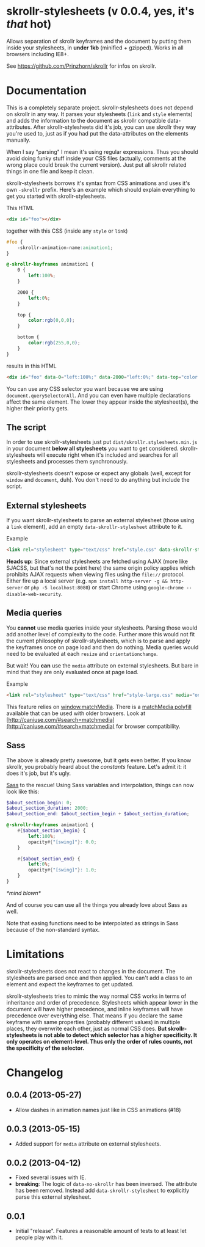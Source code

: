 skrollr-stylesheets (v 0.0.4, yes, it's _that_ hot)
===================

Allows separation of skrollr keyframes and the document by putting them inside your stylesheets, in **under 1kb** (minified + gzipped). Works in all browsers including IE8+.

See https://github.com/Prinzhorn/skrollr for infos on skrollr.

Documentation
=====

This is a completely separate project. skrollr-stylesheets does not depend on skrollr in any way. It parses your stylesheets (`link` and `style` elements) and adds the information to the document as skrollr compatible data-attributes. After skrollr-stylesheets did it's job, you can use skrollr they way you're used to, just as if you had put the data-attributes on the elements manually.

When I say "parsing" I mean it's using regular expressions. Thus you should avoid doing funky stuff inside your CSS files (actually, comments at the wrong place could break the current version). Just put all skrollr related things in one file and keep it clean.

skrollr-stylesheets borrows it's syntax from CSS animations and uses it's own `-skrollr` prefix. Here's an example which should explain everything to get you started with skrollr-stylesheets.

This HTML

```html
<div id="foo"></div>
```

together with this CSS (inside any `style` or `link`)

```css
#foo {
	-skrollr-animation-name:animation1;
}

@-skrollr-keyframes animation1 {
	0 {
		left:100%;
	}

	2000 {
		left:0%;
	}

	top {
		color:rgb(0,0,0);
	}

	bottom {
		color:rgb(255,0,0);
	}
}
```

results in this HTML

```html
<div id="foo" data-0="left:100%;" data-2000="left:0%;" data-top="color:rgb(0,0,0);" data-bottom="color:rgb(255,0,0);"></div>
```

You can use any CSS selector you want because we are using `document.querySelectorAll`. And you can even have multiple declarations affect the same element. The lower they appear inside the stylesheet(s), the higher their priority gets.


The script
-----

In order to use skrollr-stylesheets just put `dist/skrollr.stylesheets.min.js` in your document **below all stylesheets** you want to get considered. skrollr-stylesheets will execute right when it's included and searches for all stylesheets and processes them synchronously.

skrollr-stylesheets doesn't expose or expect any globals (well, except for `window` and `document`, duh). You don't need to do anything but include the script.


External stylesheets
-----

If you want skrollr-stylesheets to parse an external stylesheet (those using a `link` element), add an empty `data-skrollr-stylesheet` attribute to it.

Example

```html
<link rel="stylesheet" type="text/css" href="style.css" data-skrollr-stylesheet />
```

**Heads up:** Since external stylesheets are fetched using AJAX (more like SJACSS, but that's not the point here) the same origin policy applies which prohibits AJAX requests when viewing files using the `file://` protocol. Either fire up a local server (e.g. `npm install http-server -g && http-server` or `php -S localhost:8080`) or start Chrome using `google-chrome --disable-web-security`.

Media queries
-----

You **cannot** use media queries inside your stylesheets. Parsing those would add another level of complexity to the code. Further more this would not fit the current philosophy of skrollr-stylesheets, which is to parse and apply the keyframes once on page load and then do nothing. Media queries would need to be evaluated at each `resize` and `orientationchange`.

But wait! You **can** use the `media` attribute on external stylesheets. But bare in mind that they are only evaluated once at page load.

Example

```html
<link rel="stylesheet" type="text/css" href="style-large.css" media="only screen and (min-width: 1050px)" data-skrollr-stylesheet />
```

This feature relies on [window.matchMedia](https://developer.mozilla.org/en-US/docs/DOM/window.matchMedia). There is a [matchMedia polyfill](https://github.com/paulirish/matchMedia.js) available that can be used with older browsers. Look at [http://caniuse.com/#search=matchmedia](http://caniuse.com/#search=matchmedia) for browser compatibility.

Sass
-----

The above is already pretty awesome, but it gets even better. If you know skrollr, you probably heard about the _constants_ feature. Let's admit it: it does it's job, but it's ugly.

[Sass](http://sass-lang.com/) to the rescue! Using Sass variables and interpolation, things can now look like this:

```scss
$about_section_begin: 0;
$about_section_duration: 2000;
$about_section_end: $about_section_begin + $about_section_duration;

@-skrollr-keyframes animation1 {
	#{$about_section_begin} {
		left:100%;
		opacity#{"[swing]"}: 0.0;
	}

	#{$about_section_end} {
		left:0%;
		opacity#{"[swing]"}: 1.0;
	}
}
```

_\*mind blown\*_

And of course you can use all the things you already love about Sass as well.

Note that easing functions need to be interpolated as strings in Sass because of the non-standard syntax.


Limitations
=====

skrollr-stylesheets does not react to changes in the document. The stylesheets are parsed once and then applied. You can't add a class to an element and expect the keyframes to get updated.

skrollr-stylesheets tries to mimic the way normal CSS works in terms of inheritance and order of precedence. Stylesheets which appear lower in the document will have higher precedence, and inline keyframes will have precedence over everything else. That means if you declare the same keyframe with same properties (probably different values) in multiple places, they overwrite each other, just as normal CSS does. **But skrollr-stylesheets is not able to detect which selector has a higher specificity. It only operates on element-level. Thus only the order of rules counts, not the specificity of the selector.**

Changelog
=====

0.0.4 (2013-05-27)
-----

* Allow dashes in animation names just like in CSS animations (#18)

0.0.3 (2013-05-15)
-----

* Added support for `media` attribute on external stylesheets.

0.0.2 (2013-04-12)
-----

* Fixed several issues with IE.
* **breaking**: The logic of `data-no-skrollr` has been inversed. The attribute has been removed. Instead add `data-skrollr-stylesheet` to explicitly parse this external stylesheet.

0.0.1
-----

* Initial "release". Features a reasonable amount of tests to at least let people play with it.